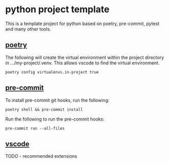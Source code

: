 # python project template

This is a template project for python based on poetry, pre-commit, pytest and many other tools.

## [poetry](https://python-poetry.org/)

The following will create the virtual environment within the project directory in .../my-project/.venv. This allows vscode to find the virtual environment.

```
poetry config virtualenvs.in-project true
```

## [pre-commit](https://pre-commit.com/)

To install pre-commit git hooks, run the following:

```
poetry shell && pre-commit install
```

Run the following to run the pre-commit hooks:

```
pre-commit run --all-files
```

## [vscode](https://code.visualstudio.com/)

TODO - recommended extensions
